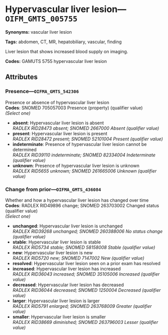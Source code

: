 # Hypervascular liver lesion—`OIFM_GMTS_005755`

**Synonyms:** vascular liver lesion

**Tags:** abdomen, CT, MR, hepatobiliary, vascular, finding

Liver lesion that shows increased blood supply on imaging.

**Codes:** GAMUTS 5755 hypervascular liver lesion

## Attributes

### Presence—`OIFMA_GMTS_542306`

Presence or absence of hypervascular liver lesion  
**Codes**: SNOMED 705057003 Presence (property) (qualifier value)  
*(Select one)*

- **absent**: Hypervascular liver lesion is absent  
_RADLEX RID28473 absent; SNOMED 2667000 Absent (qualifier value)_
- **present**: Hypervascular liver lesion is present  
_RADLEX RID28472 present; SNOMED 52101004 Present (qualifier value)_
- **indeterminate**: Presence of hypervascular liver lesion cannot be determined  
_RADLEX RID39110 indeterminate; SNOMED 82334004 Indeterminate (qualifier value)_
- **unknown**: Presence of hypervascular liver lesion is unknown  
_RADLEX RID5655 unknown; SNOMED 261665006 Unknown (qualifier value)_

### Change from prior—`OIFMA_GMTS_436084`

Whether and how a hypervascular liver lesion has changed over time  
**Codes**: RADLEX RID49896 change; SNOMED 263703002 Changed status (qualifier value)  
*(Select one)*

- **unchanged**: Hypervascular liver lesion is unchanged  
_RADLEX RID39268 unchanged; SNOMED 260388006 No status change (qualifier value)_
- **stable**: Hypervascular liver lesion is stable  
_RADLEX RID5734 stable; SNOMED 58158008 Stable (qualifier value)_
- **new**: Hypervascular liver lesion is new  
_RADLEX RID5720 new; SNOMED 7147002 New (qualifier value)_
- **resolved**: Hypervascular liver lesion seen on a prior exam has resolved  
- **increased**: Hypervascular liver lesion has increased  
_RADLEX RID36043 increased; SNOMED 35105006 Increased (qualifier value)_
- **decreased**: Hypervascular liver lesion has decreased  
_RADLEX RID36044 decreased; SNOMED 1250004 Decreased (qualifier value)_
- **larger**: Hypervascular liver lesion is larger  
_RADLEX RID5791 enlarged; SNOMED 263768009 Greater (qualifier value)_
- **smaller**: Hypervascular liver lesion is smaller  
_RADLEX RID38669 diminished; SNOMED 263796003 Lesser (qualifier value)_